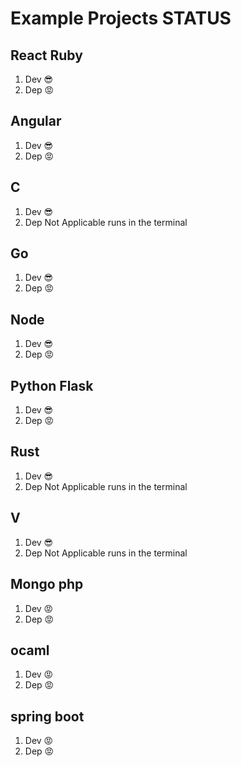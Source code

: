 # Example Projects STATUS

## React Ruby

1. Dev 😎
2. Dep 😡

## Angular

1. Dev 😎
2. Dep 😡

## C

1. Dev 😎
2. Dep Not Applicable runs in the terminal

## Go

1. Dev 😎
2. Dep 😡

## Node

1. Dev 😎
2. Dep 😡

## Python Flask

1. Dev 😎
2. Dep 😡

## Rust

1. Dev 😎
2. Dep Not Applicable runs in the terminal

## V

1. Dev 😎
2. Dep Not Applicable runs in the terminal

## Mongo php

1. Dev 😡
2. Dep 😡

## ocaml

1. Dev 😡
2. Dep 😡

## spring boot

1. Dev 😡
2. Dep 😡
